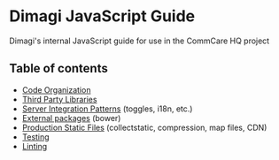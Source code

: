 # Dimagi JavaScript Guide

Dimagi's internal JavaScript guide for use in the CommCare HQ project


## Table of contents

- [Code Organization](./code-organization.md)
- [Third Party Libraries](./libraries.md)
- [Server Integration Patterns](./integration-patterns.md) (toggles, i18n, etc.)
- [External packages](./external-packages.md) (bower)
- [Production Static Files](./static-files.md) (collectstatic, compression, map files, CDN)
- [Testing](./testing.md)
- [Linting](./linting.md)
